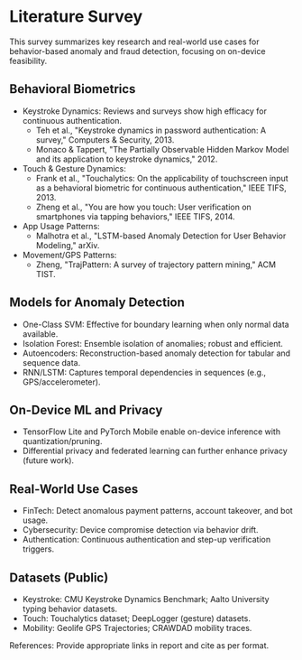 # Literature Survey

This survey summarizes key research and real-world use cases for behavior-based anomaly and fraud detection, focusing on on-device feasibility.

## Behavioral Biometrics

- Keystroke Dynamics: Reviews and surveys show high efficacy for continuous authentication.
  - Teh et al., "Keystroke dynamics in password authentication: A survey," Computers & Security, 2013.
  - Monaco & Tappert, "The Partially Observable Hidden Markov Model and its application to keystroke dynamics," 2012.
- Touch & Gesture Dynamics:
  - Frank et al., "Touchalytics: On the applicability of touchscreen input as a behavioral biometric for continuous authentication," IEEE TIFS, 2013.
  - Zheng et al., "You are how you touch: User verification on smartphones via tapping behaviors," IEEE TIFS, 2014.
- App Usage Patterns:
  - Malhotra et al., "LSTM-based Anomaly Detection for User Behavior Modeling," arXiv.
- Movement/GPS Patterns:
  - Zheng, "TrajPattern: A survey of trajectory pattern mining," ACM TIST.

## Models for Anomaly Detection

- One-Class SVM: Effective for boundary learning when only normal data available.
- Isolation Forest: Ensemble isolation of anomalies; robust and efficient.
- Autoencoders: Reconstruction-based anomaly detection for tabular and sequence data.
- RNN/LSTM: Captures temporal dependencies in sequences (e.g., GPS/accelerometer).

## On-Device ML and Privacy

- TensorFlow Lite and PyTorch Mobile enable on-device inference with quantization/pruning.
- Differential privacy and federated learning can further enhance privacy (future work).

## Real-World Use Cases

- FinTech: Detect anomalous payment patterns, account takeover, and bot usage.
- Cybersecurity: Device compromise detection via behavior drift.
- Authentication: Continuous authentication and step-up verification triggers.

## Datasets (Public)

- Keystroke: CMU Keystroke Dynamics Benchmark; Aalto University typing behavior datasets.
- Touch: Touchalytics dataset; DeepLogger (gesture) datasets.
- Mobility: Geolife GPS Trajectories; CRAWDAD mobility traces.

References: Provide appropriate links in report and cite as per format.

